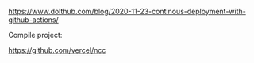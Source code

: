 https://www.dolthub.com/blog/2020-11-23-continous-deployment-with-github-actions/


Compile project:

https://github.com/vercel/ncc